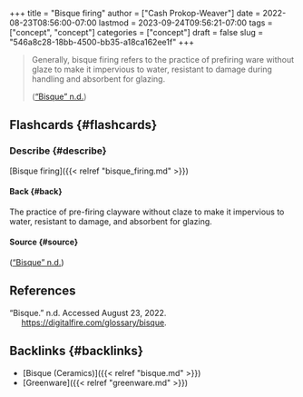 +++
title = "Bisque firing"
author = ["Cash Prokop-Weaver"]
date = 2022-08-23T08:56:00-07:00
lastmod = 2023-09-24T09:56:21-07:00
tags = ["concept", "concept"]
categories = ["concept"]
draft = false
slug = "546a8c28-18bb-4500-bb35-a18ca162ee1f"
+++

> Generally, bisque firing refers to the practice of prefiring ware without glaze to make it impervious to water, resistant to damage during handling and absorbent for glazing.
>
> (<a href="#citeproc_bib_item_1">“Bisque” n.d.</a>)


## Flashcards {#flashcards}


### Describe {#describe}

[Bisque firing]({{< relref "bisque_firing.md" >}})


#### Back {#back}

The practice of pre-firing clayware without claze to make it impervious to water, resistant to damage, and absorbent for glazing.


#### Source {#source}

(<a href="#citeproc_bib_item_1">“Bisque” n.d.</a>)

## References

<style>.csl-entry{text-indent: -1.5em; margin-left: 1.5em;}</style><div class="csl-bib-body">
  <div class="csl-entry"><a id="citeproc_bib_item_1"></a>“Bisque.” n.d. Accessed August 23, 2022. <a href="https://digitalfire.com/glossary/bisque">https://digitalfire.com/glossary/bisque</a>.</div>
</div>


## Backlinks {#backlinks}

-   [Bisque (Ceramics)]({{< relref "bisque.md" >}})
-   [Greenware]({{< relref "greenware.md" >}})
